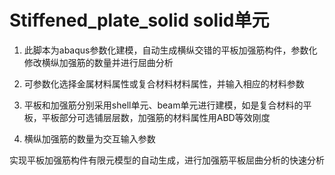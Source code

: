 # Stiffened_plate_solid solid单元

1. 此脚本为abaqus参数化建模，自动生成横纵交错的平板加强筋构件，参数化修改横纵加强筋的数量并进行屈曲分析

2. 可参数化选择金属材料属性或复合材料材料属性，并输入相应的材料参数

3. 平板和加强筋分别采用shell单元、beam单元进行建模，如是复合材料的平板，平板部分可选铺层层数，加强筋的材料属性用ABD等效刚度

4. 横纵加强筋的数量为交互输入参数

实现平板加强筋构件有限元模型的自动生成，进行加强筋平板屈曲分析的快速分析
